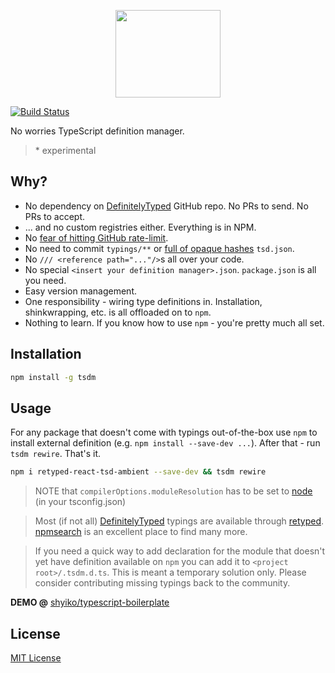 <p align="center">
  <a href="https://github.com/shyiko/tsdm">
    <img width="168" height="140" src="https://cloud.githubusercontent.com/assets/370176/12692653/0dd7a090-c6af-11e5-90fb-62ffb2b88ca5.png">
  </a>
</p>

[![Build Status](https://travis-ci.org/shyiko/tsdm.svg?branch=master)](https://travis-ci.org/shyiko/tsdm)

No worries TypeScript definition manager.
 
> \* experimental

## Why?
* No dependency on [DefinitelyTyped](https://github.com/DefinitelyTyped/DefinitelyTyped) GitHub repo. No PRs to send. No PRs to accept.
* ... and no custom registries either. Everything is in NPM.
* No [fear of hitting GitHub rate-limit](https://github.com/DefinitelyTyped/tsd#i-hit-the-github-rate-limit-now-what).
* No need to commit `typings/**` or [full of opaque hashes](https://github.com/DefinitelyTyped/tsd/blob/master/tsd.json) `tsd.json`.
* No `/// <reference path="..."/>`s all over your code.
* No special `<insert your definition manager>.json`. `package.json` is all you need. 
* Easy version management.
* One responsibility - wiring type definitions in. Installation, shinkwrapping, etc. is all offloaded on to `npm`. 
* Nothing to learn. If you know how to use `npm` - you're pretty much all set.

## Installation

```sh
npm install -g tsdm
```

## Usage

For any package that doesn't come with typings
out-of-the-box use `npm` to install external definition (e.g. `npm install --save-dev ...`).
After that - run `tsdm rewire`. That's it.

```sh
npm i retyped-react-tsd-ambient --save-dev && tsdm rewire
```

> NOTE that `compilerOptions.moduleResolution` has to be set to 
[node](https://github.com/Microsoft/TypeScript/wiki/Typings-for-npm-packages) (in your tsconfig.json)

> Most (if not all) [DefinitelyTyped](https://github.com/DefinitelyTyped/DefinitelyTyped) typings are available through [retyped](https://github.com/retyped).
[npmsearch](http://npmsearch.com/?q=keywords:tsd%20AND%20chai) is an excellent place to find many more.
  
> If you need a quick way to add declaration for the module that doesn't yet have definition available on `npm` you
can add it to `<project root>/.tsdm.d.ts`. This is meant a temporary solution only. Please consider contributing  missing 
typings back to the community.

**DEMO @** [shyiko/typescript-boilerplate](https://github.com/shyiko/typescript-boilerplate)

## License

[MIT License](https://github.com/shyiko/tsdm/blob/master/mit.license)
